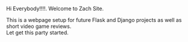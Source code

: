   
Hi Everybody!!!!. Welcome to Zach Site. 

This is a webpage setup for future Flask and Django projects as well as short video game reviews.     
Let get this party started.